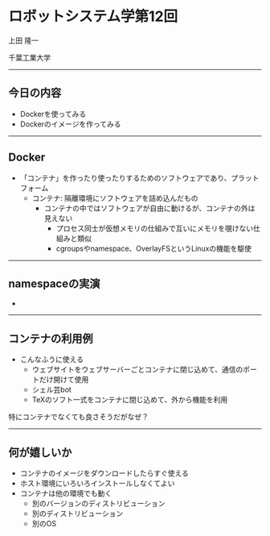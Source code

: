 # ロボットシステム学第12回

上田 隆一

千葉工業大学

---

## 今日の内容

* Dockerを使ってみる
* Dockerのイメージを作ってみる


---

## Docker

* 「コンテナ」を作ったり使ったりするためのソフトウェアであり、プラットフォーム
  * コンテナ: 隔離環境にソフトウェアを詰め込んだもの
    * コンテナの中ではソフトウェアが自由に動けるが、コンテナの外は見えない
      * プロセス同士が仮想メモリの仕組みで互いにメモリを覗けない仕組みと類似
      * cgroupsやnamespace、OverlayFSというLinuxの機能を駆使


---

## namespaceの実演

* 


---

## コンテナの利用例

* こんなふうに使える
  * ウェブサイトをウェブサーバーごとコンテナに閉じ込めて、通信のポートだけ開けて使用
  * シェル芸bot
  * TeXのソフト一式をコンテナに閉じ込めて、外から機能を利用
  
特にコンテナでなくても良さそうだがなぜ？

---

## 何が嬉しいか

* コンテナのイメージをダウンロードしたらすぐ使える
* ホスト環境にいろいろインストールしなくてよい
* コンテナは他の環境でも動く
  * 別のバージョンのディストリビューション
  * 別のディストリビューション
  * 別のOS